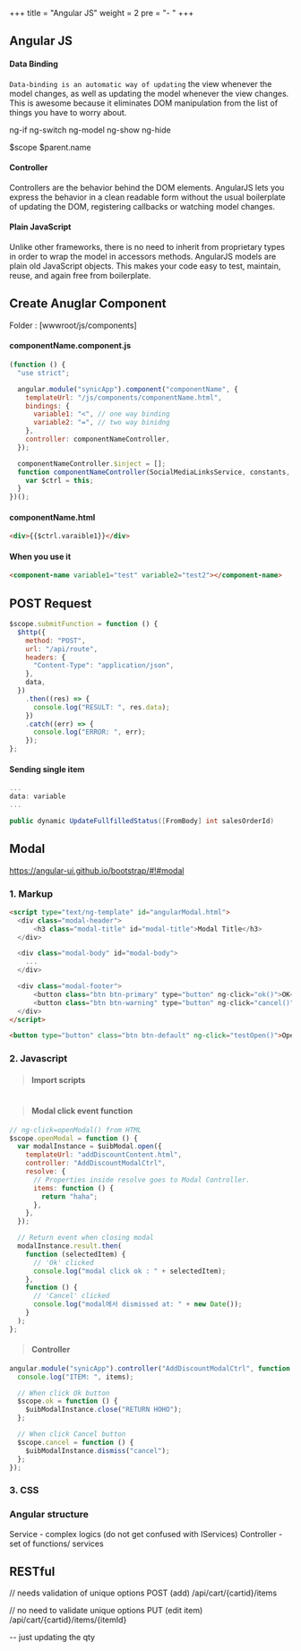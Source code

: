 +++
title = "Angular JS"
weight = 2
pre = "- "
+++

## Angular JS

#### Data Binding

`Data-binding is an automatic way of updating` the view whenever the model changes, as well as updating the model whenever the view changes. This is awesome because it eliminates DOM manipulation from the list of things you have to worry about.

ng-if
ng-switch
ng-model
ng-show
ng-hide

$scope
$parent.name

#### Controller

Controllers are the behavior behind the DOM elements. AngularJS lets you express the behavior in a clean readable form without the usual boilerplate of updating the DOM, registering callbacks or watching model changes.

#### Plain JavaScript

Unlike other frameworks, there is no need to inherit from proprietary types in order to wrap the model in accessors methods. AngularJS models are plain old JavaScript objects. This makes your code easy to test, maintain, reuse, and again free from boilerplate.

## Create Anuglar Component

Folder : [wwwroot/js/components]

#### componentName.component.js

```js
(function () {
  "use strict";

  angular.module("synicApp").component("componentName", {
    templateUrl: "/js/components/componentName.html",
    bindings: {
      variable1: "<", // one way binding
      variable2: "=", // two way binidng
    },
    controller: componentNameController,
  });

  componentNameController.$inject = [];
  function componentNameController(SocialMediaLinksService, constants, UtilsService, $scope) {
    var $ctrl = this;
  }
})();
```

#### componentName.html

```html
<div>{{$ctrl.varaible1}}</div>
```

#### When you use it

```html
<component-name variable1="test" variable2="test2"></component-name>
```

## POST Request

```js
$scope.submitFunction = function () {
  $http({
    method: "POST",
    url: "/api/route",
    headers: {
      "Content-Type": "application/json",
    },
    data,
  })
    .then((res) => {
      console.log("RESULT: ", res.data);
    })
    .catch((err) => {
      console.log("ERROR: ", err);
    });
};
```

#### Sending single item

```js
...
data: variable
...

```

```c#
public dynamic UpdateFullfilledStatus([FromBody] int salesOrderId)
```

## Modal

https://angular-ui.github.io/bootstrap/#!#modal

### 1. Markup

```html
<script type="text/ng-template" id="angularModal.html">
  <div class="modal-header">
      <h3 class="modal-title" id="modal-title">Modal Title</h3>
  </div>

  <div class="modal-body" id="modal-body">
    ...
  </div>

  <div class="modal-footer">
      <button class="btn btn-primary" type="button" ng-click="ok()">OK</button>
      <button class="btn btn-warning" type="button" ng-click="cancel()">Cancel</button>
  </div>
</script>

<button type="button" class="btn btn-default" ng-click="testOpen()">Open me!</button>
```

### 2. Javascript

> #### Import scripts

```js

```

> #### Modal click event function

```js
// ng-click=openModal() from HTML
$scope.openModal = function () {
  var modalInstance = $uibModal.open({
    templateUrl: "addDiscountContent.html",
    controller: "AddDiscountModalCtrl",
    resolve: {
      // Properties inside resolve goes to Modal Controller.
      items: function () {
        return "haha";
      },
    },
  });

  // Return event when closing modal
  modalInstance.result.then(
    function (selectedItem) {
      // 'Ok' clicked
      console.log("modal click ok : " + selectedItem);
    },
    function () {
      // 'Cancel' clicked
      console.log("modal에서 dismissed at: " + new Date());
    }
  );
};
```

> #### Controller

```js
angular.module("synicApp").controller("AddDiscountModalCtrl", function ($scope, $uibModalInstance, items) {
  console.log("ITEM: ", items);

  // When click Ok button
  $scope.ok = function () {
    $uibModalInstance.close("RETURN HOHO");
  };

  // When click Cancel button
  $scope.cancel = function () {
    $uibModalInstance.dismiss("cancel");
  };
});
```

### 3. CSS

### Angular structure

Service - complex logics (do not get confused with IServices)
Controller - set of functions/ services

## RESTful

// needs validation of unique options
POST (add)
/api/cart/{cartid}/items

// no need to validate unique options
PUT (edit item)
/api/cart/{cartid}/items/{itemId}

-- just updating the qty
